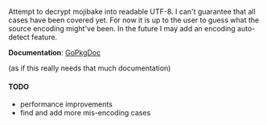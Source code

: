 Attempt to decrypt mojibake into readable UTF-8. I can't guarantee that all cases have been covered yet. For now it is up to the user to guess what the source encoding might've been. In the future I may add an encoding auto-detect feature.

**Documentation**: [GoPkgDoc](http://go.pkgdoc.org/github.com/moshee/mojibake)

(as if this really needs that much documentation)

#### TODO
- performance improvements
- find and add more mis-encoding cases
